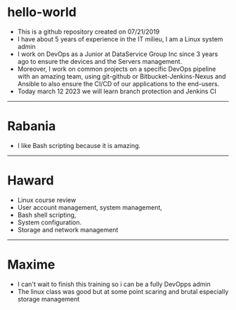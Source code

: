 # hello-world
- This is a github repository created on 07/21/2019
- I have about 5 years of experience in the IT milieu, I am a Linux system admin
- I work on DevOps as a Junior at DataService Group Inc since 3 years ago to ensure the devices and the Servers management.
- Moreover, I work on common projects on a specific DevOps pipeline with an amazing team, using git-github or Bitbucket-Jenkins-Nexus and Ansible to also ensure the CI/CD of our applications to the end-users.
- Today march 12 2023 we will learn branch protection and Jenkins CI
-------------
# Rabania
- I like Bash scripting because it is amazing.
----------------
# Haward
- Linux course review
- User account management, system management, 
- Bash shell scripting,
- System configuration.
- Storage and network management
---------------------------------------------
# Maxime
- I can't wait to finish this training so i can be a fully DevOpps admin
- The linux class was good but at some point scaring and brutal especially storage management